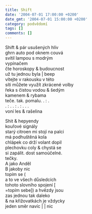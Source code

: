```yaml
---
title: Shift
date: '2004-07-01 17:00:00 +0200'
date_gmt: '2004-07-01 15:00:00 +0200'
category: podvědomí
tags: []
comments: []
---
```


<p>Shift &amp; pár usušených hlív<br>ghrn auto pod oknem couvá<br>svítil lampou s modrým <br>vypínačem  <br>čte horoskopy &amp; budoucnost <br>už tu jednou byla | beep <br>vítejte v rakousku v této  <br>síti můžete využít zkrácené volby <br>řeka s čistou vodou &amp; šedým<br>kamenem &amp; rybama    <br>teče. tak. pomalu. . : .<br>. : . . : . : . . .  <br>voní les &amp; rašelina</p>
<p>Shit &amp; hepyendy  <br>kouřové signály   <br>starý citroen mi stojí na palci<br>má podhuštěná kola  <br>chlápek co drží volant dopil <br>plechovku coly & chystá se  <br>si zapálit. dost samoúčelné.<br>tečky.  <br>A jako Anděl<br>B jakoby nic<br>topím se ( <br>a to ve všech důsledcích <br>tohoto slovního spojení [<br>=topím sebe]) a hvězdy jsou <br>zas jednou tak daleko<br>& na křižovatkách je vždycky  <br>jeden směr navíc | | nic</p>
